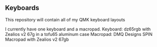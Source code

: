 ## Keyboards
This repository will contain all of my QMK keyboard layouts

I currently have one keyboard and a macropad.
Keyboard: dz65rgb with Zealios v2 67g in a tofu65 aluminum case
Macropad: DMQ Designs SPIN Macropad with Zealios v2 67gb
